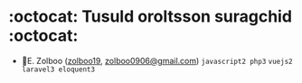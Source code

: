 # :octocat: Tusuld oroltsson suragchid :octocat:

- :rocket:E. Zolboo ([zolboo19](https://github.com/zolboo19), zolboo0906@gmail.com) `javascript2 php3` `vuejs2 laravel3 eloquent3`
